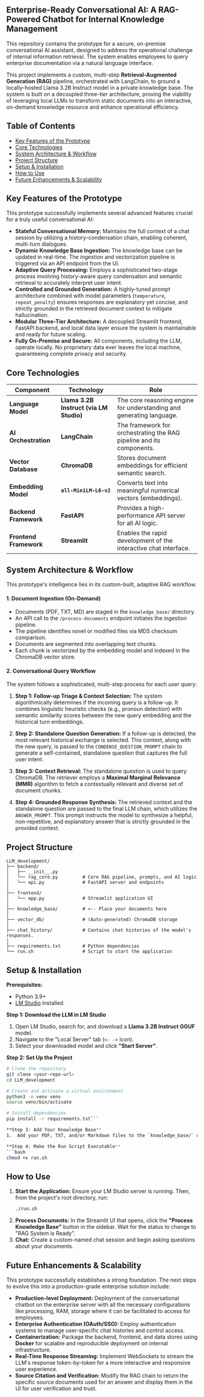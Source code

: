 ## Enterprise-Ready Conversational AI: A RAG-Powered Chatbot for Internal Knowledge Management

This repository contains the prototype for a secure, on-premise conversational AI assistant, designed to address the operational challenge of internal information retrieval. The system enables employees to query enterprise documentation via a natural language interface.

This project implements a custom, multi-step **Retrieval-Augmented Generation (RAG)** pipeline, orchestrated with LangChain, to ground a locally-hosted Llama 3.2B Instruct model in a private knowledge base. The system is built on a decoupled three-tier architecture, proving the viability of leveraging local LLMs to transform static documents into an interactive, on-demand knowledge resource and enhance operational efficiency.

## Table of Contents

- [Key Features of the Prototype](#key-features-of-the-prototype)
- [Core Technologies](#core-technologies)
- [System Architecture & Workflow](#system-architecture--workflow)
- [Project Structure](#project-structure)
- [Setup & Installation](#setup--installation)
- [How to Use](#how-to-use)
- [Future Enhancements & Scalability](#future-enhancements--scalability)

## Key Features of the Prototype

This prototype successfully implements several advanced features crucial for a truly useful conversational AI:

-   **Stateful Conversational Memory:** Maintains the full context of a chat session by utilizing a history-condensation chain, enabling coherent, multi-turn dialogues.
-   **Dynamic Knowledge Base Ingestion:** The knowledge base can be updated in real-time. The ingestion and vectorization pipeline is triggered via an API endpoint from the UI.
-   **Adaptive Query Processing:** Employs a sophisticated two-stage process involving history-aware query condensation and semantic retrieval to accurately interpret user intent.
-   **Controlled and Grounded Generation:** A highly-tuned prompt architecture combined with model parameters (`temperature`, `repeat_penalty`) ensures responses are explanatory yet concise, and strictly grounded in the retrieved document context to mitigate hallucination.
-   **Modular Three-Tier Architecture:** A decoupled Streamlit frontend, FastAPI backend, and local data layer ensure the system is maintainable and ready for future scaling.
-   **Fully On-Premise and Secure:** All components, including the LLM, operate locally. No proprietary data ever leaves the local machine, guaranteeing complete privacy and security.

## Core Technologies

| Component             | Technology                                   | Role                                                                    |
| --------------------- | -------------------------------------------- | ----------------------------------------------------------------------- |
| **Language Model**    | **Llama 3.2B Instruct (via LM Studio)**      | The core reasoning engine for understanding and generating language.      |
| **AI Orchestration**  | **LangChain**                                | The framework for orchestrating the RAG pipeline and its components.    |
| **Vector Database**   | **ChromaDB**                                 | Stores document embeddings for efficient semantic search.                 |
| **Embedding Model**   | **`all-MiniLM-L6-v2`**                       | Converts text into meaningful numerical vectors (embeddings).           |
| **Backend Framework** | **FastAPI**                                  | Provides a high-performance API server for all AI logic.                |
| **Frontend Framework**| **Streamlit**                                | Enables the rapid development of the interactive chat interface.        |

## System Architecture & Workflow

This prototype's intelligence lies in its custom-built, adaptive RAG workflow.

#### 1. Document Ingestion (On-Demand)

-   Documents (PDF, TXT, MD) are staged in the `knowledge_base/` directory.
-   An API call to the `/process-documents` endpoint initiates the ingestion pipeline.
-   The pipeline identifies novel or modified files via MD5 checksum comparison.
-   Documents are segmented into overlapping text chunks.
-   Each chunk is vectorized by the embedding model and indexed in the ChromaDB vector store.

#### 2. Conversational Query Workflow

The system follows a sophisticated, multi-step process for each user query:

1.  **Step 1: Follow-up Triage & Context Selection:** The system algorithmically determines if the incoming query is a follow-up. It combines linguistic heuristic checks (e.g., pronoun detection) with semantic similarity scores between the new query embedding and the historical turn embeddings.

2.  **Step 2: Standalone Question Generation:** If a follow-up is detected, the most relevant historical exchange is selected. This context, along with the new query, is passed to the `CONDENSE_QUESTION_PROMPT` chain to generate a self-contained, standalone question that captures the full user intent.

3.  **Step 3: Context Retrieval:** The standalone question is used to query ChromaDB. The retriever employs a **Maximal Marginal Relevance (MMR)** algorithm to fetch a contextually relevant and diverse set of document chunks.

4.  **Step 4: Grounded Response Synthesis:** The retrieved context and the standalone question are passed to the final LLM chain, which utilizes the `ANSWER_PROMPT`. This prompt instructs the model to synthesize a helpful, non-repetitive, and explanatory answer that is strictly grounded in the provided context.

## Project Structure

```
LLM_development/
├── backend/
│   ├── __init__.py
│   └── rag_core.py         # Core RAG pipeline, prompts, and AI logic
│   └── api.py              # FastAPI server and endpoints
│
├── frontend/
│   └── app.py              # Streamlit application UI
│
├── knowledge_base/         # <-- Place your documents here
│
├── vector_db/              # (Auto-generated) ChromaDB storage
│
├── chat_history/           # Contains chat histories of the model's responses.
│
├── requirements.txt        # Python dependencies
└── run.sh                  # Script to start the application
```

## Setup & Installation

**Prerequisites:**
-   Python 3.9+
-   [LM Studio](https://lmstudio.ai/) installed.

**Step 1: Download the LLM in LM Studio**
1.  Open LM Studio, search for, and download a **Llama 3.2B Instruct GGUF** model.
2.  Navigate to the "Local Server" tab (`<- ->` icon).
3.  Select your downloaded model and click **"Start Server"**.

**Step 2: Set Up the Project**
```bash
# Clone the repository
git clone <your-repo-url>
cd LLM_development

# Create and activate a virtual environment
python3 -m venv venv
source venv/bin/activate

# Install dependencies
pip install -r requirements.txt```

**Step 3: Add Your Knowledge Base**
1.  Add your PDF, TXT, and/or Markdown files to the `knowledge_base/` directory.

**Step 4: Make the Run Script Executable**
```bash
chmod +x run.sh
```

## How to Use

1.  **Start the Application:** Ensure your LM Studio server is running. Then, from the project's root directory, run:
    ```bash
    ./run.sh
    ```
2.  **Process Documents:** In the Streamlit UI that opens, click the **"Process Knowledge Base"** button in the sidebar. Wait for the status to change to "RAG System is Ready".
3.  **Chat:** Create a custom-named chat session and begin asking questions about your documents.

## Future Enhancements & Scalability

This prototype successfully establishes a strong foundation. The next steps to evolve this into a production-grade enterprise solution include:

-   **Production-level Deployment:** Deployment of the conversational chatbot on the enterprise server with all the necessary configurations like processing, RAM, storage where it can be facilitated to access for employees.
-    **Enterprise Authentication (OAuth/SSO):** Employ authentication systems to manage user-specific chat histories and control access.
-    **Containerization:** Package the backend, frontend, and data stores using **Docker** for scalable and reproducible deployment on internal infrastructure.
-   **Real-Time Response Streaming:** Implement WebSockets to stream the LLM's response token-by-token for a more interactive and responsive user experience.
-   **Source Citation and Verification:** Modify the RAG chain to return the specific source documents used for an answer and display them in the UI for user verification and trust.

